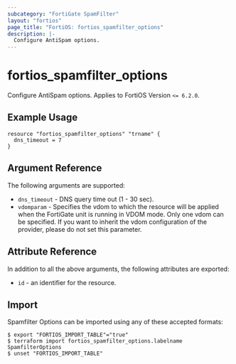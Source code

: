```yaml
---
subcategory: "FortiGate SpamFilter"
layout: "fortios"
page_title: "FortiOS: fortios_spamfilter_options"
description: |-
  Configure AntiSpam options.
---
```


# fortios_spamfilter_options
Configure AntiSpam options. Applies to FortiOS Version `<= 6.2.0`.

## Example Usage

```hcl
resource "fortios_spamfilter_options" "trname" {
  dns_timeout = 7
}
```

## Argument Reference

The following arguments are supported:

* `dns_timeout` - DNS query time out (1 - 30 sec).
* `vdomparam` - Specifies the vdom to which the resource will be applied when the FortiGate unit is running in VDOM mode. Only one vdom can be specified. If you want to inherit the vdom configuration of the provider, please do not set this parameter.


## Attribute Reference

In addition to all the above arguments, the following attributes are exported:
* `id` - an identifier for the resource.

## Import

Spamfilter Options can be imported using any of these accepted formats:
```
$ export "FORTIOS_IMPORT_TABLE"="true"
$ terraform import fortios_spamfilter_options.labelname SpamfilterOptions
$ unset "FORTIOS_IMPORT_TABLE"
```
